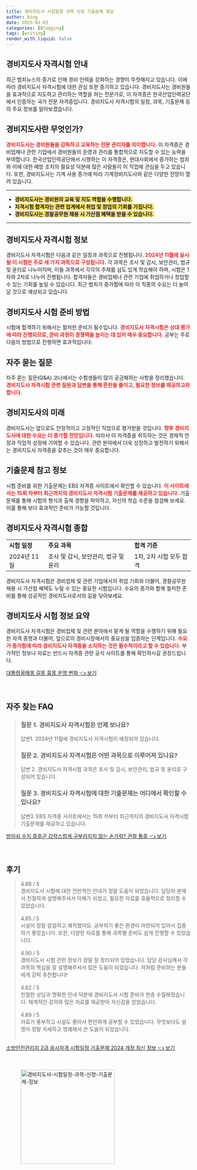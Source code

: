 ```yaml
---
title: 경비지도사 시험일정 과목 신청 기출문제 정보
author: bing
date: 2025-02-03
categories: [Blogging]
tags: [writing]
render_with_liquid: false
---
```



<h2 id='경비지도사_자격시험_안내'>경비지도사 자격시험 안내</h2>

<p>최근 범죄뉴스의 증가로 인해 경비 인력을 강화하는 경향이 뚜렷해지고 있습니다. 이에 따라 경비지도사 자격시험에 대한 관심 또한 증가하고 있습니다. 경비지도사는 경비원들을 효과적으로 지도하고 관리하는 역할을 하는 전문가로, 이 자격증은 한국산업인력공단에서 인증하는 국가 전문 자격증입니다. 경비지도사 자격시험의 일정, 과목, 기출문제 등의 주요 정보를 알아보겠습니다.</p>

<h2 id='경비지도사란_무엇인가'>경비지도사란 무엇인가?</h2>

<p><b><span style="color: #ee2323;">경비지도사는 경비원들을 감독하고 교육하는 전문 관리자를 의미합니다.</span></b> 이 자격증은 경비업체나 관련 기업에서 경비원들의 운영과 관리를 통합적으로 지도할 수 있는 능력을 부여합니다. 한국산업인력공단에서 시행하는 이 자격증은, 현대사회에서 증가하는 범죄와 이에 대한 예방 조치의 필요성 덕분에 많은 사람들이 이 직업에 관심을 두고 있습니다. 또한, 경비지도사는 기계 사용 증가에 따라 기계정비지도사와 같은 다양한 전망이 열려 있습니다.</p>

<hr />

<ul>
    <li><b><span style="background-color: #ffe066;">경비지도사는 경비원의 교육 및 지도 역할을 수행합니다.</span></b></li>
    <li><b><span style="background-color: #ffe066;">자격시험 합격자는 관련 업계에서 취업 및 창업의 기회를 가집니다.</span></b></li>
    <li><b><span style="background-color: #ffe066;">경비지도사는 경찰공무원 채용 시 가산점 혜택을 받을 수 있습니다.</span></b></li>
</ul>

<hr />

<h2 id='경비지도사_자격시험_정보'>경비지도사 자격시험 정보</h2>

<p>경비지도사 자격시험은 다음과 같은 일정과 과목으로 진행됩니다. <b><span style="color: #ee2323;">2024년 11월에 실시될 이 시험은 주로 세 가지 과목으로 구성됩니다.</span></b> 각 과목은 조사 및 감시, 보안관리, 법규 및 윤리로 나누어지며, 이들 과목에서 각각의 주제를 심도 있게 학습해야 하며, 시험은 1차와 2차로 나누어 진행됩니다. 합격자들은 경비업체나 관련 기업에 취업하거나 창업할 수 있는 기회를 높일 수 있습니다. 최근 범죄가 증가함에 따라 이 직종의 수요는 더 늘어날 것으로 예상되고 있습니다.</p>

<h2 id='경비지도사_시험_준비_방법'>경비지도사 시험 준비 방법</h2>

<p>시험에 합격하기 위해서는 철저한 준비가 필수입니다. <b><span style="color: #ee2323;">경비지도사 자격시험은 상대 평가에 따라 진행되므로, 준비 과정이 경쟁력을 높이는 데 있어 매우 중요합니다.</span></b> 공부는 주로 다음의 방법으로 진행하면 효과적입니다:</p>

<h2 id='자주_묻는_질문'>자주 묻는 질문</h2>

<p>자주 묻는 질문(Q&A) 코너에서는 수험생들이 많이 궁금해하는 사항을 정리했습니다. <b><span style="color: #ee2323;">경비지도사 자격시험 관련 질문과 답변을 통해 혼란을 줄이고, 필요한 정보를 제공하고자 합니다.</span></b></p>

<h2 id='경비지도사의_미래'>경비지도사의 미래</h2>

<p>경비지도사는 앞으로도 안정적이고 고정적인 직업으로 평가받을 것입니다. <b><span style="color: #ee2323;">향후 경비지도사에 대한 수요는 더 증가할 전망입니다.</span></b> 따라서 이 자격증을 취득하는 것은 경제적 안정과 직업적 성장에 기여할 수 있습니다. 관련 분야에서 더욱 성장하고 발전하기 위해서는 경비지도사 자격증을 갖추는 것이 매우 중요합니다.</p>

<h2 id='기출문제_참고_정보'>기출문제 참고 정보</h2>

<p>시험 준비를 위한 기출문제는 EBS 자격증 사이트에서 확인할 수 있습니다. <b><span style="color: #ee2323;">이 사이트에서는 15회 차부터 최근까지의 경비지도사 자격시험 기출문제를 제공하고 있습니다.</span></b> 기출문제를 통해 시험의 형식과 출제 경향을 파악하고, 자신의 학습 수준을 점검해 보세요. 이를 통해 보다 효과적인 준비가 가능할 것입니다.</p>

<h2 id='경비지도사_자격시험_종합'>경비지도사 자격시험 종합</h2>

<table>
    <tr>
        <td><b>시험 일정</b></td>
        <td><b>주요 과목</b></td>
        <td><b>합격 기준</b></td>
    </tr>
    <tr>
        <td>2024년 11월</td>
        <td>조사 및 감시, 보안관리, 법규 및 윤리</td>
        <td>1차, 2차 시험 모두 합격</td>
    </tr>
</table>

<p>경비지도사 자격시험은 경비업체 및 관련 기업에서의 취업 기회와 더불어, 경찰공무원 채용 시 가산점 혜택도 누릴 수 있는 중요한 시험입니다. 수요의 증가와 함께 철저한 준비를 통해 성공적인 경비지도사로서의 길을 닦아보세요.</p>

<h2 id='경비지도사_시험_정보_요약'>경비지도사 시험 정보 요약</h2>

<p>경비지도사 자격시험은 경비업체 및 관련 분야에서 맡게 될 역할을 수행하기 위해 필요한 자격 증명과 더불어, 앞으로의 경비시장에서의 중요성을 입증하는 단계입니다. <b><span style="color: #ee2323;">수요가 증가함에 따라 경비지도사 자격증을 소지하는 것은 필수적이라고 할 수 있습니다.</span></b> 부가적인 정보나 자료는 반드시 자격증 관련 공식 사이트를 통해 확인하시길 권장드립니다.</p>


<p><a class="click-button" title="대통령꿈해몽 길몽 흉몽 운명 변화" href="https://aptwhite.github.io/posts/%EB%8C%80%ED%86%B5%EB%A0%B9%EA%BF%88%ED%95%B4%EB%AA%BD-%EA%B8%B8%EB%AA%BD-%ED%9D%89%EB%AA%BD-%EC%9A%B4%EB%AA%85-%EB%B3%80%ED%99%94/" rel="dofollow">대통령꿈해몽 길몽 흉몽 운명 변화 👈 보기</a></p><br>
<h2 id='자주_찾는_FAQ'>자주 찾는 FAQ</h2>
<div itemscope="" itemtype="https://schema.org/FAQPage">
<blockquote>
<div itemscope="" itemprop="mainEntity" itemtype="https://schema.org/Question">
<h3 itemprop="name">질문 1. 경비지도사 자격시험은 언제 보나요?</h3>
<div itemscope="" itemprop="acceptedAnswer" itemtype="https://schema.org/Answer">
<span itemprop="text">
<p>답변1. 2024년 11월에 경비지도사 자격시험이 예정되어 있습니다.</p>
</span>
</div>
</div>
<div itemscope="" itemprop="mainEntity" itemtype="https://schema.org/Question">
<h3 itemprop="name">질문 2. 경비지도사 자격시험은 어떤 과목으로 이루어져 있나요?</h3>
<div itemscope="" itemprop="acceptedAnswer" itemtype="https://schema.org/Answer">
<span itemprop="text">
<p>답변 2. 경비지도사 자격시험 과목은 조사 및 감시, 보안관리, 법규 및 윤리로 구성되어 있습니다.</p>
</span>
</div>
</div>
<div itemscope="" itemprop="mainEntity" itemtype="https://schema.org/Question">
<h3 itemprop="name">질문 3. 경비지도사 자격시험에 대한 기출문제는 어디에서 확인할 수 있나요?</h3>
<div itemscope="" itemprop="acceptedAnswer" itemtype="https://schema.org/Answer">
<span itemprop="text">
<p>답변3. EBS 자격증 사이트에서는 15회 차부터 최근까지의 경비지도사 자격시험 기출문제를 제공하고 있습니다.</p>
</span>
</div>
</div>
</blockquote>
</div>
<p><a class="click-button" title="방아쇠 수지 증후군 갑작스럽게 구부러지지 않는 손가락? 관절 통증" href="https://aptwhite.github.io/posts/%EB%B0%A9%EC%95%84%EC%87%A0-%EC%88%98%EC%A7%80-%EC%A6%9D%ED%9B%84%EA%B5%B0-%EA%B0%91%EC%9E%91%EC%8A%A4%EB%9F%BD%EA%B2%8C-%EA%B5%AC%EB%B6%80%EB%9F%AC%EC%A7%80%EC%A7%80-%EC%95%8A%EB%8A%94-%EC%86%90%EA%B0%80%EB%9D%BD-%EA%B4%80%EC%A0%88-%ED%86%B5%EC%A6%9D/" rel="dofollow">방아쇠 수지 증후군 갑작스럽게 구부러지지 않는 손가락? 관절 통증 👈 보기</a></p><br>
<h2 id='후기'>후기</h2>
<div itemscope itemtype="https://schema.org/Product">
  <blockquote>
  <div itemprop="review" itemscope itemtype="https://schema.org/Review">
      <div itemprop="reviewRating" itemscope itemtype="https://schema.org/Rating"> <span itemprop="ratingValue">4.88</span> / <span itemprop="bestRating">5</span> </div>
      <span itemprop="reviewBody">경비지도사 시험에 대한 전반적인 안내가 정말 도움이 되었습니다. 담당자 분께서 친절하게 설명해주셔서 이해가 쉬웠고, 필요한 자료를 효율적으로 정리할 수 있었습니다.</span>
  </div>
  <br>
  <div itemprop="review" itemscope itemtype="https://schema.org/Review">
      <div itemprop="reviewRating" itemscope itemtype="https://schema.org/Rating"> <span itemprop="ratingValue">4.85</span> / <span itemprop="bestRating">5</span> </div>
      <span itemprop="reviewBody">시설이 정말 깔끔하고 쾌적했어요. 공부하기 좋은 환경이 마련되어 있어서 집중하기 좋았습니다. 또한, 다양한 자료를 통해 과목별 준비도 쉽게 진행할 수 있었습니다.</span>
  </div>
  <br>
  <div itemprop="review" itemscope itemtype="https://schema.org/Review">
      <div itemprop="reviewRating" itemscope itemtype="https://schema.org/Rating"> <span itemprop="ratingValue">4.90</span> / <span itemprop="bestRating">5</span> </div>
      <span itemprop="reviewBody">경비지도사 시험 관련 정보가 정말 잘 정리되어 있었습니다. 담당 강사님께서 각 과목의 핵심을 잘 설명해주셔서 많은 도움이 되었습니다. 저처럼 준비하는 분들에게 강력 추천합니다!</span>
  </div>
  <br>
  <div itemprop="review" itemscope itemtype="https://schema.org/Review">
      <div itemprop="reviewRating" itemscope itemtype="https://schema.org/Rating"> <span itemprop="ratingValue">4.82</span> / <span itemprop="bestRating">5</span> </div>
      <span itemprop="reviewBody">친절한 상담과 명확한 안내 덕분에 경비지도사 시험 준비가 한층 수월해졌습니다. 체계적인 강의와 많은 자료를 제공받아 자신감을 얻었습니다.</span>
  </div>
  <br>
  <div itemprop="review" itemscope itemtype="https://schema.org/Review">
      <div itemprop="reviewRating" itemscope itemtype="https://schema.org/Rating"> <span itemprop="ratingValue">4.89</span> / <span itemprop="bestRating">5</span> </div>
      <span itemprop="reviewBody">자료가 풍부하고 시설도 좋아서 편안하게 공부할 수 있었습니다. 무엇보다도 설명이 정말 자세하고 명쾌해서 큰 도움이 되었습니다.</span>
  </div>
  <br>
  </blockquote>
</div>
<p><a class="click-button" title="소방안전관리자 2급 응시자격 시험일정 기출문제 2024 개정 최신 정보" href="https://aptwhite.github.io/posts/%EC%86%8C%EB%B0%A9%EC%95%88%EC%A0%84%EA%B4%80%EB%A6%AC%EC%9E%90-2%EA%B8%89-%EC%9D%91%EC%8B%9C%EC%9E%90%EA%B2%A9-%EC%8B%9C%ED%97%98%EC%9D%BC%EC%A0%95-%EA%B8%B0%EC%B6%9C%EB%AC%B8%EC%A0%9C-2024-%EA%B0%9C%EC%A0%95-%EC%B5%9C%EC%8B%A0-%EC%A0%95%EB%B3%B4/" rel="dofollow">소방안전관리자 2급 응시자격 시험일정 기출문제 2024 개정 최신 정보 👈 보기</a></p><br>
<figure class="image"><img src="https://aptwhite.github.io/assets/img/thumbnail/경비지도사-시험일정-과목-신청-기출문제-정보.webp" alt="경비지도사-시험일정-과목-신청-기출문제-정보" width="256" height="256"></figure>